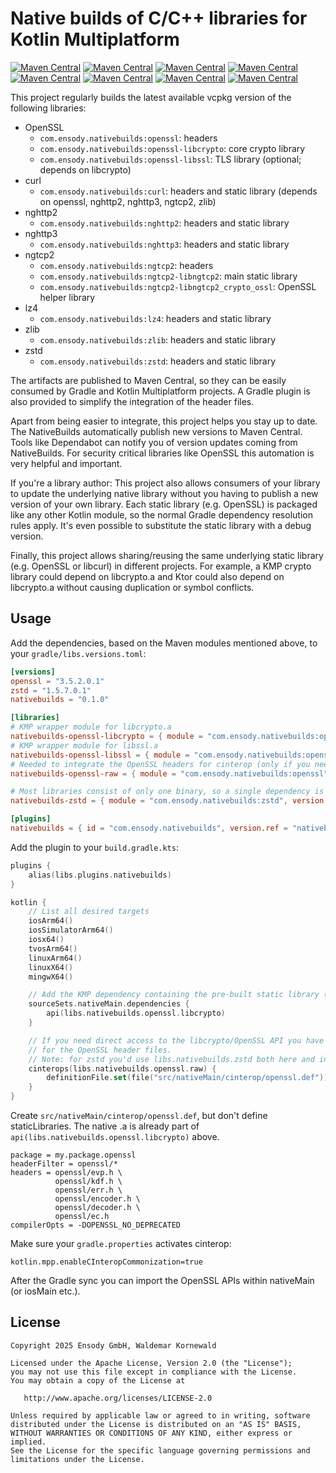 # Native builds of C/C++ libraries for Kotlin Multiplatform

[![Maven Central](https://img.shields.io/maven-central/v/com.ensody.nativebuilds/openssl?label=openssl&color=%2345cf00)](https://central.sonatype.com/artifact/com.ensody.nativebuilds/openssl)
[![Maven Central](https://img.shields.io/maven-central/v/com.ensody.nativebuilds/curl?label=curl&color=%2345cf00)](https://central.sonatype.com/artifact/com.ensody.nativebuilds/curl)
[![Maven Central](https://img.shields.io/maven-central/v/com.ensody.nativebuilds/nghttp2?label=nghttp2&color=%2345cf00)](https://central.sonatype.com/artifact/com.ensody.nativebuilds/nghttp2)
[![Maven Central](https://img.shields.io/maven-central/v/com.ensody.nativebuilds/nghttp3?label=nghttp3&color=%2345cf00)](https://central.sonatype.com/artifact/com.ensody.nativebuilds/nghttp3)
[![Maven Central](https://img.shields.io/maven-central/v/com.ensody.nativebuilds/ngtcp2?label=ngtcp2&color=%2345cf00)](https://central.sonatype.com/artifact/com.ensody.nativebuilds/ngtcp2)
[![Maven Central](https://img.shields.io/maven-central/v/com.ensody.nativebuilds/lz4?label=lz4&color=%2345cf00)](https://central.sonatype.com/artifact/com.ensody.nativebuilds/lz4)
[![Maven Central](https://img.shields.io/maven-central/v/com.ensody.nativebuilds/zlib?label=zlib&color=%2345cf00)](https://central.sonatype.com/artifact/com.ensody.nativebuilds/zlib)
[![Maven Central](https://img.shields.io/maven-central/v/com.ensody.nativebuilds/zstd?label=zstd&color=%2345cf00)](https://central.sonatype.com/artifact/com.ensody.nativebuilds/zstd)

This project regularly builds the latest available vcpkg version of the following libraries:

* OpenSSL
  * `com.ensody.nativebuilds:openssl`: headers
  * `com.ensody.nativebuilds:openssl-libcrypto`: core crypto library
  * `com.ensody.nativebuilds:openssl-libssl`: TLS library (optional; depends on libcrypto)
* curl
  * `com.ensody.nativebuilds:curl`: headers and static library (depends on openssl, nghttp2, nghttp3, ngtcp2, zlib)
* nghttp2
  * `com.ensody.nativebuilds:nghttp2`: headers and static library
* nghttp3
  * `com.ensody.nativebuilds:nghttp3`: headers and static library
* ngtcp2
  * `com.ensody.nativebuilds:ngtcp2`: headers
  * `com.ensody.nativebuilds:ngtcp2-libngtcp2`: main static library
  * `com.ensody.nativebuilds:ngtcp2-libngtcp2_crypto_ossl`: OpenSSL helper library
* lz4
  * `com.ensody.nativebuilds:lz4`: headers and static library
* zlib
  * `com.ensody.nativebuilds:zlib`: headers and static library
* zstd
  * `com.ensody.nativebuilds:zstd`: headers and static library

The artifacts are published to Maven Central, so they can be easily consumed by Gradle and Kotlin Multiplatform projects.
A Gradle plugin is also provided to simplify the integration of the header files.

Apart from being easier to integrate, this project helps you stay up to date.
The NativeBuilds automatically publish new versions to Maven Central.
Tools like Dependabot can notify you of version updates coming from NativeBuilds.
For security critical libraries like OpenSSL this automation is very helpful and important.

If you're a library author:
This project also allows consumers of your library to update the underlying native library without you having to publish a new version of your own library.
Each static library (e.g. OpenSSL) is packaged like any other Kotlin module, so the normal Gradle dependency resolution rules apply.
It's even possible to substitute the static library with a debug version.

Finally, this project allows sharing/reusing the same underlying static library (e.g. OpenSSL or libcurl) in different projects.
For example, a KMP crypto library could depend on libcrypto.a and Ktor could also depend on libcrypto.a without causing duplication or symbol conflicts.

## Usage

Add the dependencies, based on the Maven modules mentioned above, to your `gradle/libs.versions.toml`:

```toml
[versions]
openssl = "3.5.2.0.1"
zstd = "1.5.7.0.1"
nativebuilds = "0.1.0"

[libraries]
# KMP wrapper module for libcrypto.a
nativebuilds-openssl-libcrypto = { module = "com.ensody.nativebuilds:openssl-libcrypto", version.ref = "openssl" }
# KMP wrapper module for libssl.a
nativebuilds-openssl-libssl = { module = "com.ensody.nativebuilds:openssl-libssl", version.ref = "openssl" }
# Needed to integrate the OpenSSL headers for cinterop (only if you need to call the C API directly).
nativebuilds-openssl-raw = { module = "com.ensody.nativebuilds:openssl", version.ref = "openssl" }

# Most libraries consist of only one binary, so a single dependency is sufficient
nativebuilds-zstd = { module = "com.ensody.nativebuilds:zstd", version.ref = "zstd" }

[plugins]
nativebuilds = { id = "com.ensody.nativebuilds", version.ref = "nativebuilds" }
```

Add the plugin to your `build.gradle.kts`:

```kotlin
plugins {
    alias(libs.plugins.nativebuilds)
}

kotlin {
    // List all desired targets
    iosArm64()
    iosSimulatorArm64()
    iosx64()
    tvosArm64()
    linuxArm64()
    linuxX64()
    mingwX64()

    // Add the KMP dependency containing the pre-built static library (the .a file)
    sourceSets.nativeMain.dependencies {
        api(libs.nativebuilds.openssl.libcrypto)
    }

    // If you need direct access to the libcrypto/OpenSSL API you have to activate cinterop
    // for the OpenSSL header files.
    // Note: for zstd you'd use libs.nativebuilds.zstd both here and in sourceSets.nativeMain.
    cinterops(libs.nativebuilds.openssl.raw) {
        definitionFile.set(file("src/nativeMain/cinterop/openssl.def"))
    }
}
```

Create `src/nativeMain/cinterop/openssl.def`, but don't define staticLibraries. The native .a is already part of `api(libs.nativebuilds.openssl.libcrypto)` above.

```
package = my.package.openssl
headerFilter = openssl/*
headers = openssl/evp.h \
          openssl/kdf.h \
          openssl/err.h \
          openssl/encoder.h \
          openssl/decoder.h \
          openssl/ec.h
compilerOpts = -DOPENSSL_NO_DEPRECATED
```

Make sure your `gradle.properties` activates cinterop:

```
kotlin.mpp.enableCInteropCommonization=true
```

After the Gradle sync you can import the OpenSSL APIs within nativeMain (or iosMain etc.).

## License

```
Copyright 2025 Ensody GmbH, Waldemar Kornewald

Licensed under the Apache License, Version 2.0 (the "License");
you may not use this file except in compliance with the License.
You may obtain a copy of the License at

   http://www.apache.org/licenses/LICENSE-2.0

Unless required by applicable law or agreed to in writing, software
distributed under the License is distributed on an "AS IS" BASIS,
WITHOUT WARRANTIES OR CONDITIONS OF ANY KIND, either express or implied.
See the License for the specific language governing permissions and
limitations under the License.
```
